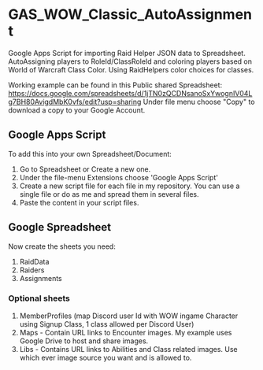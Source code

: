 # GAS_WOW_Classic_AutoAssignment
Google Apps Script for importing Raid Helper JSON data to Spreadsheet. AutoAssigning players to RoleId/ClassRoleId and coloring players based on World of Warcraft Class Color. Using RaidHelpers color choices for classes.

Working example can be found in this Public shared Spreadsheet:
https://docs.google.com/spreadsheets/d/1jTN0zQCDNsanoSxYwognIV04Lg7BH80AvigdMbK0vfs/edit?usp=sharing
Under file menu choose "Copy" to download a copy to your Google Account.

## Google Apps Script
To add this into your own Spreadsheet/Document:
1. Go to Spreadsheet or Create a new one.
2. Under the file-menu Extensions choose 'Google Apps Script'
3. Create a new script file for each file in my repository. You can use a single file or do as me and spread them in several files.
4. Paste the content in your script files.

## Google Spreadsheet
Now create the sheets you need:
1. RaidData
2. Raiders
3. Assignments

### Optional sheets
1. MemberProfiles (map Discord user Id with WOW ingame Character using Signup Class, 1 class allowed per Discord User)
2. Maps - Contain URL links to Encounter images. My example uses Google Drive to host and share images.
3. Libs - Contains URL links to Abilities and Class related images. Use which ever image source you want and is allowed to.

